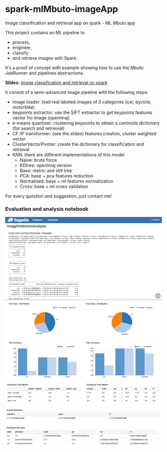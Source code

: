# spark-mlMbuto-imageApp
Image classification and retrieval app on spark - ML Mbuto app

This project contains an ML pipeline to 
 - process, 
 - engineer, 
 - classify 
 - and retrieve 
images with Spark.

It's a proof of concept with example showing how to use the Mbuto JobRunner and pipelines abstractions. 

**Slides:** [image classification and retrieval on spark](http://www.slideshare.net/gianvitosiciliano/image-classification-and-retrieval-on-spark)

It consist of a semi-advanced image pipeline with the following steps: 

- image loader: load real labeled images of 3 categories (car, bycicle, motorbike)
- keypoints extractor: use the SIFT extractor to get keypoints features vector fro image (openImaj)
- k-means quantiser: clustering keypoints to obtain a centroids dictionary (for search and retrievial)
- CF IIF transformer: (see the slides) features creation, cluster weighted vector
- ClusterVectorPivoter: create the dictionary for classification and retrieval
- KNN: there are different implementations of this model 
   * Naive: brute force
   * KDtree: openImaj version
   * Base: metric and still tree
   * PCA: base + pca features reduction
   * Normalized: base + ml features normalization
   * Cross: base + ml cross validation

For every question and suggestion, just contact me!

### Evaluation and analysis notebook

![Create and load image data](/zeppelin-notebook/zep1.tiff?raw=true)
![Data distribution](/zeppelin-notebook/zep2.tiff?raw=true)
![Model accuracy](/zeppelin-notebook/zep3.tiff?raw=true)
![Confusion matrix](/zeppelin-notebook/zep4.tiff?raw=true)
![Overall Evaluation](/zeppelin-notebook/zep5.tiff?raw=true)






